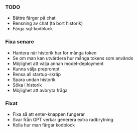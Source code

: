 ### TODO

* Bättre färger på chat
* Rensning av chat (ta bort historik)
* Färga sql-kodblock

### Fixa senare
* Hantera när historik har för många token
* Se om man kan utvärdera hur många tokens som används
* Möjlighet att välja annan model-deployment
* Kunna välja preprompt
* Rensa all startup-skräp
* Spara undan historik
* Söka i historik
* Möjlighet att avbryta fråga

### Fixat 
* Fixa så att enter-knappen fungerar
* Svar från GPT verkar generera extra radbrytning
* Kolla hur man färgar kodblock
